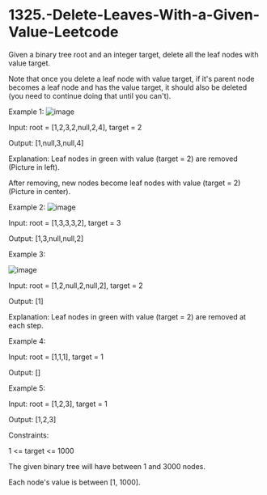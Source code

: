 # 1325.-Delete-Leaves-With-a-Given-Value-Leetcode

Given a binary tree root and an integer target, delete all the leaf nodes with value target.

Note that once you delete a leaf node with value target, if it's parent node becomes a leaf node and has the value target, it should also be deleted (you need to continue doing that until you can't).

 

Example 1:
![image](https://user-images.githubusercontent.com/63790684/124221270-0f2bdf00-db1d-11eb-8140-2bff7f31df89.png)



Input: root = [1,2,3,2,null,2,4], target = 2


Output: [1,null,3,null,4]


Explanation: Leaf nodes in green with value (target = 2) are removed (Picture in left).


After removing, new nodes become leaf nodes with value (target = 2) (Picture in center).


Example 2:
![image](https://user-images.githubusercontent.com/63790684/124221292-1d79fb00-db1d-11eb-9bb0-5c772653084f.png)



Input: root = [1,3,3,3,2], target = 3


Output: [1,3,null,null,2]


Example 3:

![image](https://user-images.githubusercontent.com/63790684/124221303-266acc80-db1d-11eb-8024-cc7b39197073.png)


Input: root = [1,2,null,2,null,2], target = 2


Output: [1]


Explanation: Leaf nodes in green with value (target = 2) are removed at each step.



Example 4:

Input: root = [1,1,1], target = 1


Output: []


Example 5:

Input: root = [1,2,3], target = 1


Output: [1,2,3]
 

Constraints:


1 <= target <= 1000


The given binary tree will have between 1 and 3000 nodes.


Each node's value is between [1, 1000].
